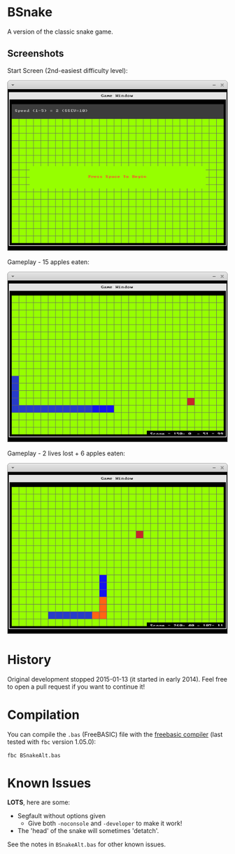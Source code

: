 # BSnake
A version of the classic snake game.

## Screenshots

Start Screen (2nd-easiest difficulty level):

![start screen (second-easiest difficulty level)](Screenshots/start-screen.png?raw=true "Start Screen (2nd-easiest difficulty level)")

Gameplay - 15 apples eaten:

![gameplay (fifteen apples eaten)](Screenshots/15-apples-eaten.png?raw=true "Gameplay - 15 apples eaten")

Gameplay - 2 lives lost + 6 apples eaten:

![gameplay (two lives lost, plus six apples eaten)](Screenshots/2-lives-lost-6-apples-eaten.png?raw=true "Gameplay - 2 lives lost + 6 apples eaten")

# History
Original development stopped 2015-01-13 (it started in early 2014). Feel free to open a pull request if you want to continue it!

# Compilation
You can compile the `.bas` (FreeBASIC) file with the [freebasic compiler](https://sourceforge.net/projects/fbc/files/ "FreeBASIC Compiler on SourceFourge") (last tested with `fbc` version 1.05.0):
```
fbc BSnakeAlt.bas
```

# Known Issues
**LOTS**, here are some:
- Segfault without options given
  - Give both `-noconsole` and `-developer` to make it work!
- The 'head' of the snake will sometimes 'detatch'.

See the notes in `BSnakeAlt.bas` for other known issues.
